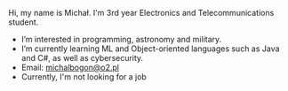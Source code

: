 Hi, my name is Michał. I'm 3rd year Electronics and Telecommunications student.
- I’m interested in programming, astronomy and military.
- I’m currently learning ML and Object-oriented languages such as Java and C#, as well as cybersecurity.
- Email: michalbogon@o2.pl
- Currently, I'm not looking for a job
